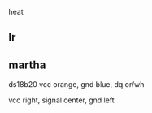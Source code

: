 heat

## lr

## martha 
ds18b20 vcc orange, gnd blue, dq or/wh 

vcc right, signal center, gnd left

